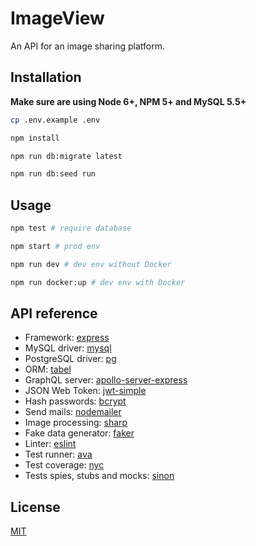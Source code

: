# ImageView
An API for an image sharing platform.

## Installation

**Make sure are using Node 6+, NPM 5+ and MySQL 5.5+**

``` sh
cp .env.example .env

npm install

npm run db:migrate latest

npm run db:seed run
```

## Usage

``` sh
npm test # require database

npm start # prod env

npm run dev # dev env without Docker

npm run docker:up # dev env with Docker
```

## API reference

- Framework: [express](https://expressjs.com/en/4x/api.html)
- MySQL driver: [mysql](https://github.com/mysqljs/mysql#mysql)
- PostgreSQL driver: [pg](https://node-postgres.com)
- ORM: [tabel](http://tabel.fractaltech.in/)
- GraphQL server: [apollo-server-express](https://www.apollographql.com/docs/apollo-server)
- JSON Web Token: [jwt-simple](https://github.com/hokaccha/node-jwt-simple)
- Hash passwords: [bcrypt](https://github.com/kelektiv/node.bcrypt.js)
- Send mails: [nodemailer](https://nodemailer.com)
- Image processing: [sharp](http://sharp.pixelplumbing.com/en/stable/install)
- Fake data generator: [faker](https://github.com/marak/Faker.js)
- Linter: [eslint](https://eslint.org/docs/rules)
- Test runner: [ava](https://github.com/avajs/ava)
- Test coverage: [nyc](https://github.com/istanbuljs/nyc#nyc)
- Tests spies, stubs and mocks: [sinon](http://sinonjs.org/releases/v6.1.4)

## License

[MIT](https://github.com/Yasti4/imageview-api/src/master/LICENSE)